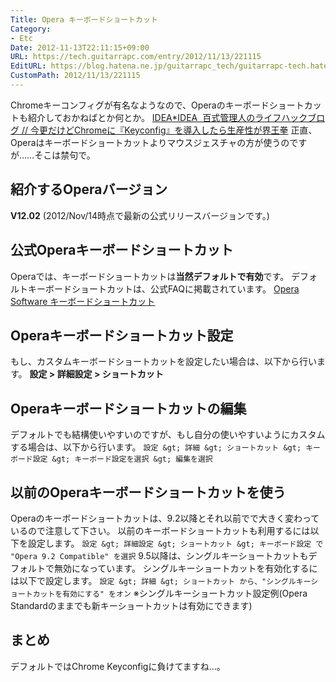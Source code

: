 ```yaml
---
Title: Opera キーボードショートカット
Category:
- Etc
Date: 2012-11-13T22:11:15+09:00
URL: https://tech.guitarrapc.com/entry/2012/11/13/221115
EditURL: https://blog.hatena.ne.jp/guitarrapc_tech/guitarrapc-tech.hatenablog.com/atom/entry/11696248318757675990
CustomPath: 2012/11/13/221115
---
```


Chromeキーコンフィグが有名なようなので、Operaのキーボードショートカットも紹介しておかねばとか何とか。
[IDEA*IDEA  百式管理人のライフハックブログ // 今更だけどChromeに『Keyconfig』を導入したら生産性が界王拳]("http://www.ideaxidea.com/archives/2012/11/keyconfig_chrome.html")
正直、Operaはキーボードショートカットよりマウスジェスチャの方が使うのですが……そこは禁句で。
## 紹介するOperaバージョン
**V12.02** (2012/Nov/14時点で最新の公式リリースバージョンです。)
## 公式Operaキーボードショートカット
Operaでは、キーボードショートカットは**当然デフォルトで有効**です。 デフォルトキーボードショートカットは、公式FAQに掲載されています。
[Opera Software キーボードショートカット]("http://help.opera.com/Windows/9.64/ja/keyboard.html")
## Operaキーボードショートカット設定
もし、カスタムキーボードショートカットを設定したい場合は、以下から行います。 **設定 &gt; 詳細設定 &gt; ショートカット**
## Operaキーボードショートカットの編集
デフォルトでも結構使いやすいのですが、もし自分の使いやすいようにカスタムする場合は、以下から行います。
`設定 &gt; 詳細 &gt; ショートカット &gt; キーボード設定 &gt; キーボード設定を選択 &gt; 編集を選択`

## 以前のOperaキーボードショートカットを使う
Operaのキーボードショートカットは、9.2以降とそれ以前でで大きく変わっているので注意して下さい。 以前のキーボードショートカットも利用するには以下を設定します。
`設定 &gt; 詳細設定 &gt; ショートカット &gt; キーボード設定 で "Opera 9.2 Compatible" を選択`
9.5以降は、シングルキーショートカットもデフォルトで無効になっています。 シングルキーショートカットを有効化するには以下で設定します。
`設定 &gt; 詳細 &gt; ショートカット から、"シングルキーショートカットを有効にする" をオン`
※シングルキーショートカット設定例(Opera Standardのままでも新キーショートカットは有効にできます)

## まとめ
デフォルトではChrome Keyconfigに負けてますね…。
